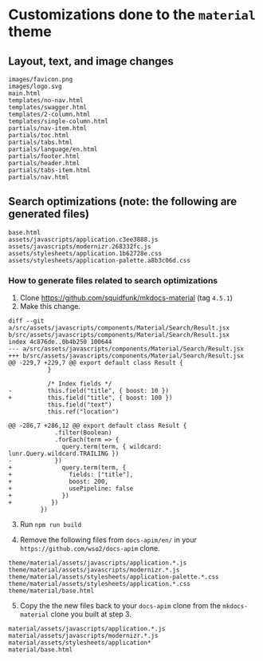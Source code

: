 # Customizations done to the `material` theme

## Layout, text, and image changes

```
images/favicon.png
images/logo.svg
main.html
templates/no-nav.html
templates/swagger.html
templates/2-column.html
templates/single-column.html
partials/nav-item.html
partials/toc.html
partials/tabs.html
partials/language/en.html
partials/footer.html
partials/header.html
partials/tabs-item.html
partials/nav.html
```

## Search optimizations (note: the following are generated files)

```
base.html
assets/javascripts/application.c3ee3888.js
assets/javascripts/modernizr.268332fc.js
assets/stylesheets/application.1b62728e.css
assets/stylesheets/application-palette.a8b3c06d.css		
```

### How to generate files related to search optimizations

1. Clone https://github.com/squidfunk/mkdocs-material (tag `4.5.1`)
2. Make this change.

```
diff --git a/src/assets/javascripts/components/Material/Search/Result.jsx b/src/assets/javascripts/components/Material/Search/Result.jsx
index 4c876de..0b4b250 100644
--- a/src/assets/javascripts/components/Material/Search/Result.jsx
+++ b/src/assets/javascripts/components/Material/Search/Result.jsx
@@ -229,7 +229,7 @@ export default class Result {
           }

           /* Index fields */
-          this.field("title", { boost: 10 })
+          this.field("title", { boost: 100 })
           this.field("text")
           this.ref("location")

@@ -286,7 +286,12 @@ export default class Result {
             .filter(Boolean)
             .forEach(term => {
               query.term(term, { wildcard: lunr.Query.wildcard.TRAILING })
-            })
+              query.term(term, {
+                fields: ["title"],
+                boost: 200,
+                usePipeline: false
+              })
+           })
         })
```

3. Run `npm run build`

4. Remove the following files from `docs-apim/en/` in your `https://github.com/wso2/docs-apim` clone.

```
theme/material/assets/javascripts/application.*.js 
theme/material/assets/javascripts/modernizr.*.js 
theme/material/assets/stylesheets/application-palette.*.css 
theme/material/assets/stylesheets/application.*.css 
theme/material/base.html
```

5. Copy the the new files back to your `docs-apim` clone from the `mkdocs-material` clone you built at step 3.

```
material/assets/javascripts/application.*.js
material/assets/javascripts/modernizr.*.js
material/assets/stylesheets/application*
material/base.html
```




